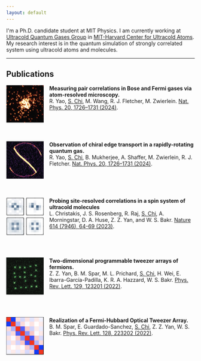 ```yaml
---
layout: default
---
```

I'm a Ph.D. candidate student at MIT Physics. I am currently working at [Ultracold Quantum Gases Group](https://quantumgas.mit.edu/) in [MIT-Harvard Center for Ultracold Atoms](http://cua.mit.edu). My research interest is in the quantum simulation of strongly correlated system using ultracold atoms and molecules.

---

## Publications

<div style="overflow: hidden; margin-bottom: 10px;">
  <img src="assets/img/becmicroscope.png" alt="BEC Microscope" width="100px" style="float:left; padding-right:15px; padding-bottom:40px;" />
  <strong>Measuring pair correlations in Bose and Fermi gases via atom-resolved microscopy.</strong><br>
  R. Yao, <u>S. Chi</u>, M. Wang, R. J. Fletcher, M. Zwierlein. <a href="https://">Nat. Phys. 20, 1726–1731 (2024)</a>.
</div>

<div style="overflow: hidden; margin-bottom: 10px;">
  <img src="assets/img/edgestate.png" alt="Edge State" width="100px" style="float:left; padding-right:15px; padding-bottom:40px;" />
  <strong>Observation of chiral edge transport in a rapidly-rotating quantum gas.</strong><br>
  R. Yao, <u>S. Chi</u>, B. Mukherjee, A. Shaffer, M. Zwierlein, R. J. Fletcher. <a href="https://www.nature.com/articles/s41567-024-02617-7">Nat. Phys. 20, 1726–1731 (2024)</a>.
</div>
<div style="overflow: hidden; margin-bottom: 20px;">
  <img src="assets/img/mol_corr.jpg" alt="Molecular Correlations" width="100px" style="float:left; padding-right:15px; padding-bottom:40px;" />
  <strong>Probing site-resolved correlations in a spin system of ultracold molecules</strong><br>
  L. Christakis, J. S. Rosenberg, R. Raj, <u>S. Chi</u>, A. Morningstar, D. A. Huse, Z. Z. Yan, and W. S. Bakr. <a href="https://www.nature.com/articles/s41586-022-05558-4">Nature 614 (7946), 64-69 (2023)</a>.
</div>

<div style="overflow: hidden; margin-bottom: 20px;">
  <img src="assets/img/twod_array.png" alt="Two-Dimensional Array" width="100px" style="float:left; padding-right:15px; padding-bottom:40px;" />
  <strong>Two-dimensional programmable tweezer arrays of fermions.</strong><br>
  Z. Z. Yan, B. M. Spar, M. L. Prichard, <u>S. Chi</u>, H. Wei, E. Ibarra-García-Padilla, K. R. A. Hazzard, W. S. Bakr. <a href="https://journals.aps.org/prl/abstract/10.1103/PhysRevLett.129.123201">Phys. Rev. Lett. 129, 123201 (2022)</a>.
</div>

<div style="overflow: hidden; margin-bottom: 20px;">
  <img src="assets/img/tweezer_corr.png" alt="Tweezer Correlations" width="100px" style="float:left; padding-right:15px; padding-bottom:40px;" />
  <strong>Realization of a Fermi-Hubbard Optical Tweezer Array.</strong><br>
  B. M. Spar, E. Guardado-Sanchez, <u>S. Chi</u>, Z. Z. Yan, W. S. Bakr. <a href="https://journals.aps.org/prl/abstract/10.1103/PhysRevLett.128.223202">Phys. Rev. Lett. 128, 223202 (2022)</a>.
</div>
<!-- 
![img3](assets/img/becmicroscope.png){: width="100px" style="float:left; padding-right:15px;padding-bottom:40px"}
**Measuring pair correlations in Bose and Fermi gases via atom-resolved microscopy.**<br>
R. Yao, **<u>S. Chi</u>**, M. Wang, R. J. Fletcher, M. Zwierlein.<br>
[To be published.](https://)
<br>
<br>
![img3](assets/img/edgestate.png){: width="100px" style="float:left; padding-right:15px;padding-bottom:40px"}
**Observation of chiral edge transport in a rapidly-rotating quantum gas.**<br>
R. Yao, **<u>S. Chi</u>**, B. Mukherjee, A. Shaffer, M. Zwierlein, R. J. Fletcher.<br>
[_Nat. Phys._ 20, 1726–1731 (2024).](https://www.nature.com/articles/s41567-024-02617-7)
<br>
<br>
![img3](assets/img/mol_corr.jpg){: width="100px" style="float:left; padding-right:15px;padding-bottom:40px"}
**Probing site-resolved correlations in a spin system of ultracold molecules** <br>
L. Christakis, J. S. Rosenberg, R. Raj, **<u>S. Chi</u>**, A. Morningstar, D. A. Huse, Z. Z. Yan, and W. S. Bakr.<br>
[_Nature_ 614 (7946), 64-69 (2023).](https://www.nature.com/articles/s41586-022-05558-4)
<br>
<br>
![img3](assets/img/twod_array.png){: width="100px" style="float:left; padding-right:15px;padding-bottom:40px"}
**Two-dimensional programmable tweezer arrays of fermions.**<br>
Z. Z. Yan, B. M. Spar, M. L. Prichard, **<u>S. Chi</u>**, H. Wei, E. Ibarra-Garc ́ıa-Padilla, K. R. A. Hazzard, W. S. Bakr.<br>
[_Phys. Rev. Lett._ 129, 123201 (2022).](https://journals.aps.org/prl/abstract/10.1103/PhysRevLett.129.123201)
<br>
<br>
![img3](assets/img/tweezer_corr.png){: width="100px" style="float:left; padding-right:15px;padding-bottom:40px"}
**Realization of a Fermi-Hubbard Optical Tweezer Array.**<br>
B. M. Spar, E. Guardado-Sanchez, **<u>S. Chi</u>**, Z. Z. Yan, W. S. Bakr.<br>
[_Phys. Rev. Lett._ 128, 223202 (2022).](https://journals.aps.org/prl/abstract/10.1103/PhysRevLett.128.223202)
<br>
<br> -->